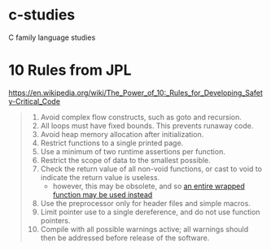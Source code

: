 c-studies
=========

C family language studies

# 10 Rules from JPL

https://en.wikipedia.org/wiki/The_Power_of_10:_Rules_for_Developing_Safety-Critical_Code

>   1. Avoid complex flow constructs, such as goto and recursion.
>   2. All loops must have fixed bounds. This prevents runaway code.
>   3. Avoid heap memory allocation after initialization.
>   4. Restrict functions to a single printed page.
>   5. Use a minimum of two runtime assertions per function.
>   6. Restrict the scope of data to the smallest possible.
>   7. Check the return value of all non-void functions, or cast to void to
>      indicate the return value is useless.
>      -  however, this may be obsolete, and so [an entire wrapped function
>         may be used
>         instead](https://stackoverflow.com/questions/11888594/ignoring-return-values-in-c/30099727#30099727)
>   8. Use the preprocessor only for header files and simple macros.
>   9. Limit pointer use to a single dereference, and do not use function
>       pointers.
>   10. Compile with all possible warnings active; all warnings should then be
>       addressed before release of the software.
